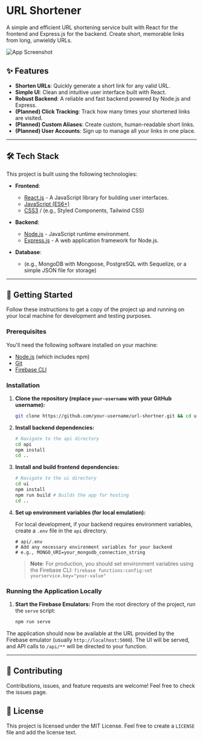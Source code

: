 # URL Shortener

A simple and efficient URL shortening service built with React for the frontend and Express.js for the backend. Create short, memorable links from long, unwieldy URLs.

![App Screenshot](https://via.placeholder.com/720x400.png?text=Your+App+Screenshot+Here)

## ✨ Features

-   **Shorten URLs**: Quickly generate a short link for any valid URL.
-   **Simple UI**: Clean and intuitive user interface built with React.
-   **Robust Backend**: A reliable and fast backend powered by Node.js and Express.
-   **(Planned) Click Tracking**: Track how many times your shortened links are visited.
-   **(Planned) Custom Aliases**: Create custom, human-readable short links.
-   **(Planned) User Accounts**: Sign up to manage all your links in one place.

---

## 🛠️ Tech Stack

This project is built using the following technologies:

*   **Frontend**:
    *   [React.js](https://reactjs.org/) - A JavaScript library for building user interfaces.
    *   [JavaScript (ES6+)](https://www.javascript.com/)
    *   [CSS3](https://en.wikipedia.org/wiki/CSS) / (e.g., Styled Components, Tailwind CSS)

*   **Backend**:
    *   [Node.js](https://nodejs.org/) - JavaScript runtime environment.
    *   [Express.js](https://expressjs.com/) - A web application framework for Node.js.

*   **Database**:
    *   (e.g., MongoDB with Mongoose, PostgreSQL with Sequelize, or a simple JSON file for storage)

---

## 🚀 Getting Started

Follow these instructions to get a copy of the project up and running on your local machine for development and testing purposes.

### Prerequisites

You'll need the following software installed on your machine:
*   [Node.js](https://nodejs.org/en/download/) (which includes npm)
*   [Git](https://git-scm.com/downloads)
*   [Firebase CLI](https://firebase.google.com/docs/cli#install-cli-npm)

### Installation

1.  **Clone the repository (replace `your-username` with your GitHub username):**
    ```sh
    git clone https://github.com/your-username/url-shortner.git && cd url-shortner
    ```

2.  **Install backend dependencies:**
    ```sh
    # Navigate to the api directory
    cd api
    npm install
    cd ..
    ```

3.  **Install and build frontend dependencies:**
    ```sh
    # Navigate to the ui directory
    cd ui
    npm install
    npm run build # Builds the app for hosting
    cd ..
    ```

4.  **Set up environment variables (for local emulation):**

    For local development, if your backend requires environment variables, create a `.env` file in the `api` directory.

    ```env
    # api/.env
    # Add any necessary environment variables for your backend
    # e.g., MONGO_URI=your_mongodb_connection_string
    ```
    > **Note**: For production, you should set environment variables using the Firebase CLI: `firebase functions:config:set yourservice.key="your-value"`

### Running the Application Locally

1.  **Start the Firebase Emulators:**
    From the root directory of the project, run the `serve` script:
    ```sh
    npm run serve
    ```

The application should now be available at the URL provided by the Firebase emulator (usually `http://localhost:5000`). The UI will be served, and API calls to `/api/**` will be directed to your function.

---

## 🤝 Contributing

Contributions, issues, and feature requests are welcome! Feel free to check the issues page.

## 📜 License

This project is licensed under the MIT License. Feel free to create a `LICENSE` file and add the license text.
